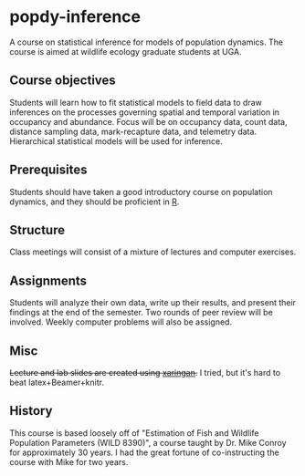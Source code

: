 # popdy-inference
A course on statistical inference for models of population dynamics. The course is aimed at wildlife ecology graduate students at UGA. 

## Course objectives
Students will learn how to fit statistical models to field data to draw inferences on the processes governing spatial and temporal variation in occupancy and abundance. Focus will be on occupancy data, count data, distance sampling data, mark-recapture data, and telemetry data. Hierarchical statistical models will be used for inference.

## Prerequisites
Students should have taken a good introductory course on population dynamics, and they should be proficient in [R](https://www.r-project.org/). 

## Structure
Class meetings will consist of a mixture of lectures and computer exercises.

## Assignments
Students will analyze their own data, write up their results, and present their findings at the end of the semester. Two rounds of peer review will be involved. Weekly computer problems will also be assigned. 

## Misc
~~Lecture and lab slides are created using [xaringan](https://github.com/yihui/xaringan).~~ I tried, but it's hard to beat latex+Beamer+knitr.

## History
This course is based loosely off of "Estimation of Fish and Wildlife Population Parameters (WILD 8390)", a course taught by Dr. Mike Conroy for approximately 30 years. I had the great fortune of co-instructing the course with Mike for two years. 
